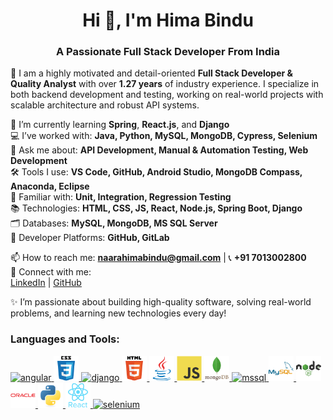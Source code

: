 <h1 align="center">Hi 👋, I'm Hima Bindu</h1>
<h3 align="center">A Passionate Full Stack Developer From India</h3>

🌟 I am a highly motivated and detail-oriented <strong>Full Stack Developer & Quality Analyst</strong> with over <strong>1.27 years</strong> of industry experience. I specialize in both backend development and testing, working on real-world projects with scalable architecture and robust API systems.

🌱 I’m currently learning <strong>Spring</strong>, <strong>React.js</strong>, and <strong>Django</strong>  
💻 I’ve worked with: <strong>Java, Python, MySQL, MongoDB, Cypress, Selenium</strong>  
💬 Ask me about: <strong>API Development, Manual & Automation Testing, Web Development</strong>  
🛠️ Tools I use: <strong>VS Code, GitHub, Android Studio, MongoDB Compass, Anaconda, Eclipse</strong>  
🔁 Familiar with: <strong>Unit, Integration, Regression Testing</strong>  
📚 Technologies: <strong>HTML, CSS, JS, React, Node.js, Spring Boot, Django</strong>  
🗂️ Databases: <strong>MySQL, MongoDB, MS SQL Server</strong>  
📂 Developer Platforms: <strong>GitHub, GitLab</strong>  

📫 How to reach me: <strong>naarahimabindu@gmail.com</strong> | 📞 <strong>+91 7013002800</strong>  
🔗 Connect with me:  
<a href="https://www.linkedin.com/in/nara-himabindu/" target="_blank">LinkedIn</a> | 
<a href="https://github.com/bindu2302" target="_blank">GitHub</a>

✨ I’m passionate about building high-quality software, solving real-world problems, and learning new technologies every day!


<p align="left">
</p>
<h3 align="left">Languages and Tools:</h3>
<p align="left"> <a href="https://angular.io" target="_blank" rel="noreferrer"> <img src="https://angular.io/assets/images/logos/angular/angular.svg" alt="angular" width="40" height="40"/> </a> <a href="https://www.w3schools.com/css/" target="_blank" rel="noreferrer"> <img src="https://raw.githubusercontent.com/devicons/devicon/master/icons/css3/css3-original-wordmark.svg" alt="css3" width="40" height="40"/> </a> <a href="https://www.djangoproject.com/" target="_blank" rel="noreferrer"> <img src="https://cdn.worldvectorlogo.com/logos/django.svg" alt="django" width="40" height="40"/> </a> <a href="https://www.w3.org/html/" target="_blank" rel="noreferrer"> <img src="https://raw.githubusercontent.com/devicons/devicon/master/icons/html5/html5-original-wordmark.svg" alt="html5" width="40" height="40"/> </a> <a href="https://www.java.com" target="_blank" rel="noreferrer"> <img src="https://raw.githubusercontent.com/devicons/devicon/master/icons/java/java-original.svg" alt="java" width="40" height="40"/> </a> <a href="https://developer.mozilla.org/en-US/docs/Web/JavaScript" target="_blank" rel="noreferrer"> <img src="https://raw.githubusercontent.com/devicons/devicon/master/icons/javascript/javascript-original.svg" alt="javascript" width="40" height="40"/> </a> <a href="https://www.mongodb.com/" target="_blank" rel="noreferrer"> <img src="https://raw.githubusercontent.com/devicons/devicon/master/icons/mongodb/mongodb-original-wordmark.svg" alt="mongodb" width="40" height="40"/> </a> <a href="https://www.microsoft.com/en-us/sql-server" target="_blank" rel="noreferrer"> <img src="https://www.svgrepo.com/show/303229/microsoft-sql-server-logo.svg" alt="mssql" width="40" height="40"/> </a> <a href="https://www.mysql.com/" target="_blank" rel="noreferrer"> <img src="https://raw.githubusercontent.com/devicons/devicon/master/icons/mysql/mysql-original-wordmark.svg" alt="mysql" width="40" height="40"/> </a> <a href="https://nodejs.org" target="_blank" rel="noreferrer"> <img src="https://raw.githubusercontent.com/devicons/devicon/master/icons/nodejs/nodejs-original-wordmark.svg" alt="nodejs" width="40" height="40"/> </a> <a href="https://www.oracle.com/" target="_blank" rel="noreferrer"> <img src="https://raw.githubusercontent.com/devicons/devicon/master/icons/oracle/oracle-original.svg" alt="oracle" width="40" height="40"/> </a> <a href="https://www.python.org" target="_blank" rel="noreferrer"> <img src="https://raw.githubusercontent.com/devicons/devicon/master/icons/python/python-original.svg" alt="python" width="40" height="40"/> </a> <a href="https://reactjs.org/" target="_blank" rel="noreferrer"> <img src="https://raw.githubusercontent.com/devicons/devicon/master/icons/react/react-original-wordmark.svg" alt="react" width="40" height="40"/> </a> <a href="https://www.selenium.dev" target="_blank" rel="noreferrer"> <img src="https://raw.githubusercontent.com/detain/svg-logos/780f25886640cef088af994181646db2f6b1a3f8/svg/selenium-logo.svg" alt="selenium" width="40" height="40"/> </a> </p>
